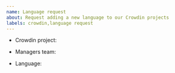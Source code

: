```yaml
---
name: Language request
about: Request adding a new language to our Crowdin projects
labels: crowdin,language request
---
```


<!-- Find project related information in table: https://github.com/nodejs/i18n/blob/main/guides/GETTING_STARTED.md#i18n-projects -->
<!-- Provide name and link to target Crowdin project -->
<!-- Crowdin project: [`api-docs`](https://crowdin.com/project/nodejs) -->
- Crowdin project: 
<!-- Mention connected team of Crowdin managers -->
<!-- Managers team: @nodejs/crowdin-managers-api-docs -->
- Managers team: 
<!-- Add requested language name -->
<!-- Language: Russian -->
- Language: 
